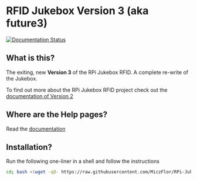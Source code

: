 # RFID Jukebox Version 3 (aka future3)

[![Documentation Status](https://readthedocs.org/projects/rpi-jukebox-rfid/badge/?version=latest)](https://rpi-jukebox-rfid.readthedocs.io/en/latest/?badge=latest)

## What is this?

The exiting, new **Version 3** of the RPi Jukebox RFID. A complete re-write of the Jukebox.

To find out more about the RPi Jukebox RFID
project check out the [documentation of Version 2](<https://github.com/MiczFlor/RPi-Jukebox-RFID>)

## Where are the Help pages?

Read the [documentation](./documentation/)

## Installation?

Run the following one-liner in a shell and follow the instructions

~~~bash
cd; bash <(wget -qO- https://raw.githubusercontent.com/MiczFlor/RPi-Jukebox-RFID/future3/develop/installation/install-jukebox.sh)
~~~
